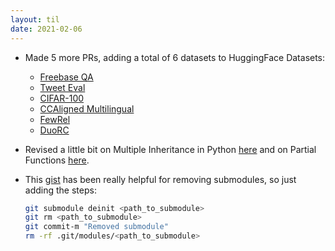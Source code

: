 ```yaml
---
layout: til
date: 2021-02-06
---
```

- Made 5 more PRs, adding a total of 6 datasets to HuggingFace Datasets:
    - [Freebase QA](https://github.com/huggingface/datasets/pull/1814)
    - [Tweet Eval](https://github.com/huggingface/datasets/pull/1829)
    - [CIFAR-100](https://github.com/huggingface/datasets/pull/1812)
    - [CCAligned Multilingual](https://github.com/huggingface/datasets/pull/1815)
    - [FewRel](https://github.com/huggingface/datasets/pull/1823)
    - [DuoRC](https://github.com/huggingface/datasets/pull/1800)

- Revised a little bit on Multiple Inheritance in Python [here](https://www.programiz.com/python-programming/multiple-inheritance) and on Partial Functions [here](https://www.geeksforgeeks.org/partial-functions-python/).

- This [gist](https://gist.github.com/myusuf3/7f645819ded92bda6677) has been really helpful for removing submodules, so just adding the steps:

    ```bash
    git submodule deinit <path_to_submodule>
    git rm <path_to_submodule>
    git commit-m "Removed submodule"
    rm -rf .git/modules/<path_to_submodule>
    ```